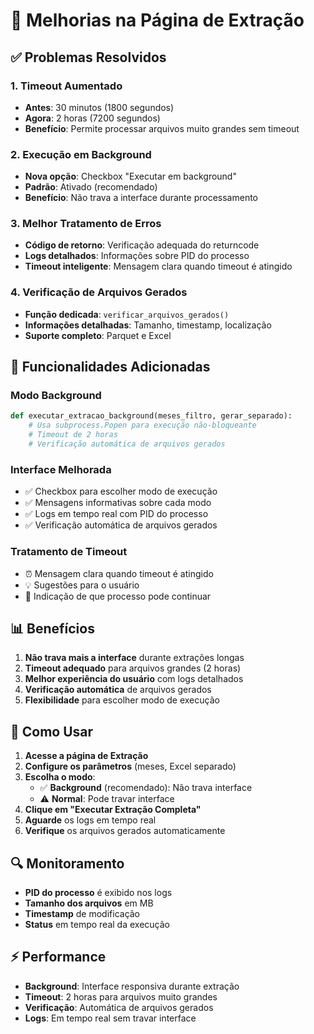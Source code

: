 # 🚀 Melhorias na Página de Extração

## ✅ Problemas Resolvidos

### 1. **Timeout Aumentado**
- **Antes**: 30 minutos (1800 segundos)
- **Agora**: 2 horas (7200 segundos)
- **Benefício**: Permite processar arquivos muito grandes sem timeout

### 2. **Execução em Background**
- **Nova opção**: Checkbox "Executar em background"
- **Padrão**: Ativado (recomendado)
- **Benefício**: Não trava a interface durante processamento

### 3. **Melhor Tratamento de Erros**
- **Código de retorno**: Verificação adequada do returncode
- **Logs detalhados**: Informações sobre PID do processo
- **Timeout inteligente**: Mensagem clara quando timeout é atingido

### 4. **Verificação de Arquivos Gerados**
- **Função dedicada**: `verificar_arquivos_gerados()`
- **Informações detalhadas**: Tamanho, timestamp, localização
- **Suporte completo**: Parquet e Excel

## 🔧 Funcionalidades Adicionadas

### **Modo Background**
```python
def executar_extracao_background(meses_filtro, gerar_separado):
    # Usa subprocess.Popen para execução não-bloqueante
    # Timeout de 2 horas
    # Verificação automática de arquivos gerados
```

### **Interface Melhorada**
- ✅ Checkbox para escolher modo de execução
- ✅ Mensagens informativas sobre cada modo
- ✅ Logs em tempo real com PID do processo
- ✅ Verificação automática de arquivos gerados

### **Tratamento de Timeout**
- ⏰ Mensagem clara quando timeout é atingido
- 💡 Sugestões para o usuário
- 🔄 Indicação de que processo pode continuar

## 📊 Benefícios

1. **Não trava mais a interface** durante extrações longas
2. **Timeout adequado** para arquivos grandes (2 horas)
3. **Melhor experiência do usuário** com logs detalhados
4. **Verificação automática** de arquivos gerados
5. **Flexibilidade** para escolher modo de execução

## 🎯 Como Usar

1. **Acesse a página de Extração**
2. **Configure os parâmetros** (meses, Excel separado)
3. **Escolha o modo**:
   - ✅ **Background** (recomendado): Não trava interface
   - ⚠️ **Normal**: Pode travar interface
4. **Clique em "Executar Extração Completa"**
5. **Aguarde** os logs em tempo real
6. **Verifique** os arquivos gerados automaticamente

## 🔍 Monitoramento

- **PID do processo** é exibido nos logs
- **Tamanho dos arquivos** em MB
- **Timestamp** de modificação
- **Status** em tempo real da execução

## ⚡ Performance

- **Background**: Interface responsiva durante extração
- **Timeout**: 2 horas para arquivos muito grandes
- **Verificação**: Automática de arquivos gerados
- **Logs**: Em tempo real sem travar interface
